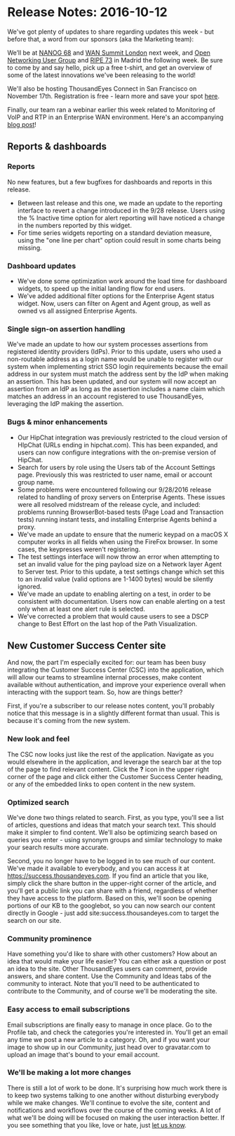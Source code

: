 # Release Notes: 2016-10-12

We've got plenty of updates to share regarding updates this week - but before that, a word from our sponsors \(aka the Marketing team\):

We’ll be at [NANOG 68](https://archive.nanog.org/meetings/nanog68/home) and [WAN Summit London](http://www.wansummit.com/london/index/) next week, and [Open Networking User Group](http://opennetworkingusergroup.com/) and [RIPE 73](https://ripe73.ripe.net/) in Madrid the following week. Be sure to come by and say hello, pick up a free t-shirt, and get an overview of some of the latest innovations we've been releasing to the world!

We'll also be hosting ThousandEyes Connect in San Francisco on November 17th. Registration is free - learn more and save your spot [here](https://www.thousandeyes.com/events/connect).

Finally, our team ran a webinar earlier this week related to Monitoring of VoIP and RTP in an Enterprise WAN environment.  Here's an accompanying [blog post](https://blog.thousandeyes.com/monitoring-voip-rtp-enterprise-wan/)!

## Reports & dashboards

### Reports

No new features, but a few bugfixes for dashboards and reports in this release.

* Between last release and this one, we made an update to the reporting interface to revert a change introduced in the 9/28 release.  Users using the % Inactive time option for alert reporting will have noticed a change in the numbers reported by this widget.
* For time series widgets reporting on a standard deviation measure, using the "one line per chart" option could result in some charts being missing.

### Dashboard updates

* We've done some optimization work around the load time for dashboard widgets, to speed up the initial landing flow for end users.
* We've added additional filter options for the Enterprise Agent status widget.  Now, users can filter on Agent and Agent group, as well as owned vs all assigned Enterprise Agents.

###  Single sign-on assertion handling

We've made an update to how our system processes assertions from registered identity providers \(IdPs\).  Prior to this update, users who used a non-routable address as a login name would be unable to register with our system when implementing strict SSO login requirements because the email address in our system must match the address sent by the IdP when making an assertion.  This has been updated, and our system will now accept an assertion from an IdP as long as the assertion includes a name claim which matches an address in an account registered to use ThousandEyes, leveraging the IdP making the assertion.

###  Bugs & minor enhancements

* Our HipChat integration was previously restricted to the cloud version of HIpChat \(URLs ending in hipchat.com\).  This has been expanded, and users can now configure integrations with the on-premise version of HipChat.
* Search for users by role using the Users tab of the Account Settings page.  Previously this was restricted to user name, email or account group name.
* Some problems were encountered following our 9/28/2016 release related to handling of proxy servers on Enterprise Agents.  These issues were all resolved midstream of the release cycle, and included: problems running BrowserBot-based tests \(Page Load and Transaction tests\) running instant tests, and installing Enterprise Agents behind a proxy.
* We've made an update to ensure that the numeric keypad on a macOS X computer works in all fields when using the FireFox browser.  In some cases, the keypresses weren't registering.
* The test settings interface will now throw an error when attempting to set an invalid value for the ping payload size on a Network layer Agent to Server test.  Prior to this update, a test settings change which set this to an invalid value \(valid options are 1-1400 bytes\) would be silently ignored.
* We've made an update to enabling alerting on a test, in order to be consistent with documentation. Users now can enable alerting on a test only when at least one alert rule is selected.  
* We've corrected a problem that would cause users to see a DSCP change to Best Effort on the last hop of the Path Visualization.

## New Customer Success Center site

And now, the part I'm especially excited for: our team has been busy integrating the Customer Success Center \(CSC\) into the application, which will allow our teams to streamline internal processes, make content available without authentication, and improve your experience overall when interacting with the support team.  So, how are things better?

First, if you're a subscriber to our release notes content, you'll probably notice that this message is in a slightly different format than usual.  This is because it's coming from the new system.

### New look and feel

The CSC now looks just like the rest of the application.  Navigate as you would elsewhere in the application, and leverage the search bar at the top of the page to find relevant content.  Click the **?** icon in the upper right corner of the page and click either the Customer Success Center heading, or any of the embedded links to open content in the new system.

### Optimized search

We've done two things related to search.  First, as you type, you'll see a list of articles, questions and ideas that match your search text.  This should make it simpler to find content.  We'll also be optimizing search based on queries you enter - using synonym groups and similar technology to make your search results more accurate.

Second, you no longer have to be logged in to see much of our content.  We've made it available to everybody, and you can access it at https://success.thousandeyes.com.  If you find an article that you like, simply click the share button in the upper-right corner of the article, and you'll get a public link you can share with a friend, regardless of whether they have access to the platform.  Based on this, we'll soon be opening portions of our KB to the googlebot, so you can now search our content directly in Google - just add site:success.thousandeyes.com to target the search on our site.

### Community prominence

Have something you'd like to share with other customers?  How about an idea that would make your life easier?  You can either ask a question or post an idea to the site.  Other ThousandEyes users can comment, provide answers, and share content.  Use the Community and Ideas tabs of the community to interact.  Note that you'll need to be authenticated to contribute to the Community, and of course we'll be moderating the site.

### Easy access to email subscriptions

Email subscriptions are finally easy to manage in once place.  Go to the Profile tab, and check the categories you're interested in.  You'll get an email any time we post a new article to a category.  Oh, and if you want your image to show up in our Community, just head over to gravatar.com to upload an image that's bound to your email account.

### We'll be making a lot more changes

 There is still a lot of work to be done.  It's surprising how much work there is to keep two systems talking to one another without disturbing everybody while we make changes.  We'll continue to evolve the site, content and notifications and workflows over the course of the coming weeks.  A lot of what we'll be doing will be focused on making the user interaction better.  If you see something that you like, love or hate, just [let us know](mailto:support@thousandeyes.com?subject=your+new+support+site). 

